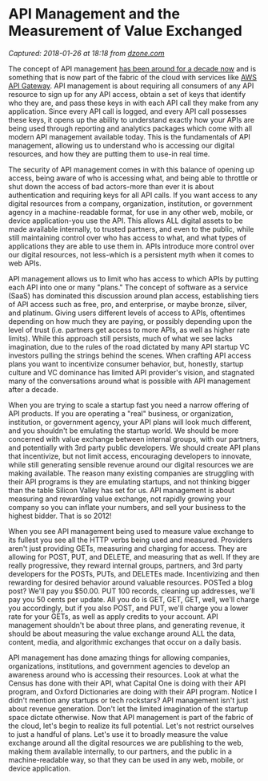 # API Management and the Measurement of Value Exchanged

_Captured: 2018-01-26 at 18:18 from [dzone.com](https://dzone.com/articles/api-management-and-the-measurement-of-value-exchan?utm_source=Top%205&utm_medium=email&utm_campaign=Top%205%202018-01-263)_

The concept of API management [has been around for a decade now](https://apievangelist.com/2013/06/10/history-of-apis-mashery/) and is something that is now part of the fabric of the cloud with services like [AWS API Gateway](https://aws.amazon.com/api-gateway/). API management is about requiring all consumers of any API resource to sign up for any API access, obtain a set of keys that identify who they are, and pass these keys in with each API call they make from any application. Since every API call is logged, and every API call possesses these keys, it opens up the ability to understand exactly how your APIs are being used through reporting and analytics packages which come with all modern API management available today. This is the fundamentals of API management, allowing us to understand who is accessing our digital resources, and how they are putting them to use-in real time.

The security of API management comes in with this balance of opening up access, being aware of who is accessing what, and being able to throttle or shut down the access of bad actors-more than ever it is about authentication and requiring keys for all API calls. If you want access to any digital resources from a company, organization, institution, or government agency in a machine-readable format, for use in any other web, mobile, or device application-you use the API. This allows ALL digital assets to be made available internally, to trusted partners, and even to the public, while still maintaining control over who has access to what, and what types of applications they are able to use them in. APIs introduce more control over our digital resources, not less-which is a persistent myth when it comes to web APIs.

API management allows us to limit who has access to which APIs by putting each API into one or many "plans." The concept of software as a service (SaaS) has dominated this discussion around plan access, establishing tiers of API access such as free, pro, and enterprise, or maybe bronze, silver, and platinum. Giving users different levels of access to APIs, oftentimes depending on how much they are paying, or possibly depending upon the level of trust (i.e. partners get access to more APIs, as well as higher rate limits). While this approach still persists, much of what we see lacks imagination, due to the rules of the road dictated by many API startup VC investors pulling the strings behind the scenes. When crafting API access plans you want to incentivize consumer behavior, but, honestly, startup culture and VC dominance has limited API provider's vision, and stagnated many of the conversations around what is possible with API management after a decade.

When you are trying to scale a startup fast you need a narrow offering of API products. If you are operating a "real" business, or organization, institution, or government agency, your API plans will look much different, and you shouldn't be emulating the startup world. We should be more concerned with value exchange between internal groups, with our partners, and potentially with 3rd party public developers. We should create API plans that incentivize, but not limit access, encouraging developers to innovate, while still generating sensible revenue around our digital resources we are making available. The reason many existing companies are struggling with their API programs is they are emulating startups, and not thinking bigger than the table Silicon Valley has set for us. API management is about measuring and rewarding value exchange, not rapidly growing your company so you can inflate your numbers, and sell your business to the highest bidder. That is so 2012!

When you see API management being used to measure value exchange to its fullest you see all the HTTP verbs being used and measured. Providers aren't just providing GETs, measuring and charging for access. They are allowing for POST, PUT, and DELETE, and measuring that as well. If they are really progressive, they reward internal groups, partners, and 3rd party developers for the POSTs, PUTs, and DELETEs made. Incentivizing and then rewarding for desired behavior around valuable resources. POSTed a blog post? We'll pay you $50.00. PUT 100 records, cleaning up addresses, we'll pay you 50 cents per update. All you do is GET, GET, GET, well, we'll charge you accordingly, but if you also POST, and PUT, we'll charge you a lower rate for your GETs, as well as apply credits to your account. API management shouldn't be about three plans, and generating revenue, it should be about measuring the value exchange around ALL the data, content, media, and algorithmic exchanges that occur on a daily basis.

API management has done amazing things for allowing companies, organizations, institutions, and government agencies to develop an awareness around who is accessing their resources. Look at what the Census has done with their API, what Capital One is doing with their API program, and Oxford Dictionaries are doing with their API program. Notice I didn't mention any startups or tech rockstars? API management isn't just about revenue generation. Don't let the limited imagination of the startup space dictate otherwise. Now that API management is part of the fabric of the cloud, let's begin to realize its full potential. Let's not restrict ourselves to just a handful of plans. Let's use it to broadly measure the value exchange around all the digital resources we are publishing to the web, making them available internally, to our partners, and the public in a machine-readable way, so that they can be used in any web, mobile, or device application.
